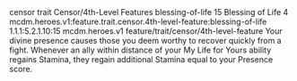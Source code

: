 <ability>
  <metadata>
    <class>censor</class>
    <feature_type>trait</feature_type>
    <file_dpath>Censor/4th-Level Features</file_dpath>
    <item_id>blessing-of-life</item_id>
    <item_index>15</item_index>
    <item_name>Blessing of Life</item_name>
    <level>4</level>
    <scc>mcdm.heroes.v1:feature.trait.censor.4th-level-feature:blessing-of-life</scc>
    <scdc>1.1.1:5.2.1.10:15</scdc>
    <source>mcdm.heroes.v1</source>
    <type>feature/trait/censor/4th-level-feature</type>
  </metadata>
  <effects>
    <effect type="mundane">Your divine presence causes those you deem worthy to recover quickly from a fight. Whenever an ally within distance of your My Life for Yours ability regains Stamina, they regain additional Stamina equal to your Presence score.</effect>
  </effects>
</ability>
